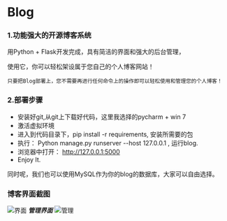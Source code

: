 # Blog
### 1.功能强大的开源博客系统
用Python + Flask开发完成，具有简洁的界面和强大的后台管理，

使用它，你可以轻松架设属于您自己的个人博客网站！

    只要把Blog部署上，您不需要再进行任何命令上的操作即可以轻松使用和管理您的个人博客！

### 2.部署步骤
* 安装好git,从git上下载好代码，这里我选择的pycharm + win 7
* 激活虚拟环境
* 进入到代码目录下，pip install -r requirements, 安装所需要的包
* 执行： Python manage.py runserver --host 127.0.0.1 , 运行blog.
* 浏览器中打开： http://127.0.0.1:5000 
* Enjoy It.

同时呢，我们也可以使用MySQL作为你的blog的数据库，大家可以自由选择。

### 博客界面截图
![界面](https://github.com/rickyyangrui/Flask_Blog/blob/master/screenshoot/%E9%A6%96%E9%A1%B5.png)
***管理界面***
![管理](https://github.com/rickyyangrui/Flask_Blog/blob/master/screenshoot/%E7%AE%A1%E7%90%86%E7%95%8C%E9%9D%A2.png)




    
